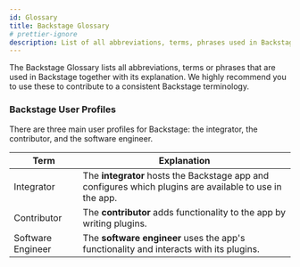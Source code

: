 ```yaml
---
id: Glossary
title: Backstage Glossary
# prettier-ignore
description: List of all abbreviations, terms, phrases used in Backstage together with its explanations.
---
```



The Backstage Glossary lists all abbreviations, terms or phrases that are used
in Backstage together with its explanation. We highly recommend you to use these
to contribute to a consistent Backstage terminology.

### Backstage User Profiles

There are three main user profiles for Backstage: the integrator, the
contributor, and the software engineer.

| Term              | Explanation                                                                                              |
| ----------------- | -------------------------------------------------------------------------------------------------------- |
| Integrator        | The **integrator** hosts the Backstage app and configures which plugins are available to use in the app. |
| Contributor       | The **contributor** adds functionality to the app by writing plugins.                                    |
| Software Engineer | The **software engineer** uses the app's functionality and interacts with its plugins.                   |
